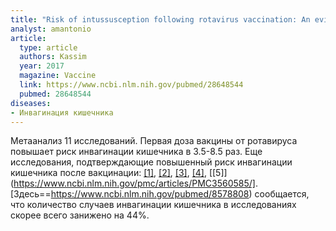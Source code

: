 ```yaml
---
title: "Risk of intussusception following rotavirus vaccination: An evidence based meta-analysis of cohort and case-control studies"
analyst: amantonio
article:
  type: article
  authors: Kassim
  year: 2017
  magazine: Vaccine
  link: https://www.ncbi.nlm.nih.gov/pubmed/28648544
  pubmed: 28648544
diseases:
- Инвагинация кишечника
---
```


Метаанализ 11 исследований. Первая доза вакцины от ротавируса повышает риск инвагинации кишечника в 3.5-8.5 раз.
Еще исследования, подтверждающие повышенный риск инвагинации кишечника после вакцинации: [[1]](https://www.ncbi.nlm.nih.gov/pubmed/23669521), [[2]](https://www.ncbi.nlm.nih.gov/pubmed/21675888), [[3]](https://www.ncbi.nlm.nih.gov/pubmed/28468712), [[4]](https://www.ncbi.nlm.nih.gov/pubmed/26069948), [[5]](https://www.ncbi.nlm.nih.gov/pmc/articles/PMC3560585/].
[Здесь==https://www.ncbi.nlm.nih.gov/pubmed/8578808) сообщается, что количество случаев инвагинации кишечника в исследованиях скорее всего занижено на 44%.
